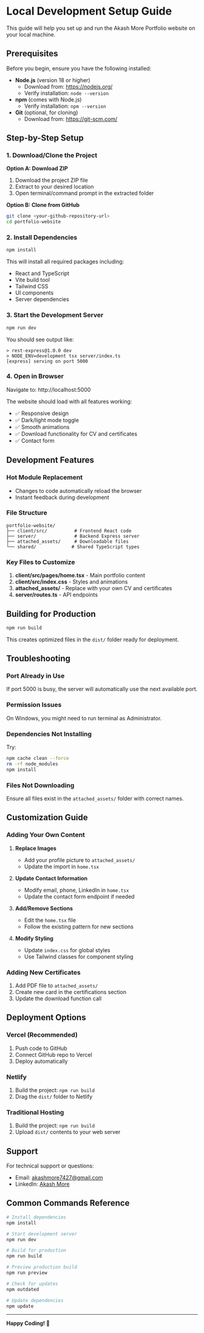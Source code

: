 # Local Development Setup Guide

This guide will help you set up and run the Akash More Portfolio website on your local machine.

## Prerequisites

Before you begin, ensure you have the following installed:

- **Node.js** (version 18 or higher)
  - Download from: https://nodejs.org/
  - Verify installation: `node --version`
- **npm** (comes with Node.js)
  - Verify installation: `npm --version`
- **Git** (optional, for cloning)
  - Download from: https://git-scm.com/

## Step-by-Step Setup

### 1. Download/Clone the Project

**Option A: Download ZIP**
1. Download the project ZIP file
2. Extract to your desired location
3. Open terminal/command prompt in the extracted folder

**Option B: Clone from GitHub**
```bash
git clone <your-github-repository-url>
cd portfolio-website
```

### 2. Install Dependencies

```bash
npm install
```

This will install all required packages including:
- React and TypeScript
- Vite build tool
- Tailwind CSS
- UI components
- Server dependencies

### 3. Start the Development Server

```bash
npm run dev
```

You should see output like:
```
> rest-express@1.0.0 dev
> NODE_ENV=development tsx server/index.ts
[express] serving on port 5000
```

### 4. Open in Browser

Navigate to: http://localhost:5000

The website should load with all features working:
- ✅ Responsive design
- ✅ Dark/light mode toggle
- ✅ Smooth animations
- ✅ Download functionality for CV and certificates
- ✅ Contact form

## Development Features

### Hot Module Replacement
- Changes to code automatically reload the browser
- Instant feedback during development

### File Structure
```
portfolio-website/
├── client/src/          # Frontend React code
├── server/              # Backend Express server
├── attached_assets/     # Downloadable files
└── shared/             # Shared TypeScript types
```

### Key Files to Customize

1. **client/src/pages/home.tsx** - Main portfolio content
2. **client/src/index.css** - Styles and animations
3. **attached_assets/** - Replace with your own CV and certificates
4. **server/routes.ts** - API endpoints

## Building for Production

```bash
npm run build
```

This creates optimized files in the `dist/` folder ready for deployment.

## Troubleshooting

### Port Already in Use
If port 5000 is busy, the server will automatically use the next available port.

### Permission Issues
On Windows, you might need to run terminal as Administrator.

### Dependencies Not Installing
Try:
```bash
npm cache clean --force
rm -rf node_modules
npm install
```

### Files Not Downloading
Ensure all files exist in the `attached_assets/` folder with correct names.

## Customization Guide

### Adding Your Own Content

1. **Replace Images**
   - Add your profile picture to `attached_assets/`
   - Update the import in `home.tsx`

2. **Update Contact Information**
   - Modify email, phone, LinkedIn in `home.tsx`
   - Update the contact form endpoint if needed

3. **Add/Remove Sections**
   - Edit the `home.tsx` file
   - Follow the existing pattern for new sections

4. **Modify Styling**
   - Update `index.css` for global styles
   - Use Tailwind classes for component styling

### Adding New Certificates

1. Add PDF file to `attached_assets/`
2. Create new card in the certifications section
3. Update the download function call

## Deployment Options

### Vercel (Recommended)
1. Push code to GitHub
2. Connect GitHub repo to Vercel
3. Deploy automatically

### Netlify
1. Build the project: `npm run build`
2. Drag the `dist/` folder to Netlify

### Traditional Hosting
1. Build the project: `npm run build`
2. Upload `dist/` contents to your web server

## Support

For technical support or questions:
- Email: akashmore7427@gmail.com
- LinkedIn: [Akash More](https://www.linkedin.com/in/akash-more-90885518a/)

## Common Commands Reference

```bash
# Install dependencies
npm install

# Start development server
npm run dev

# Build for production
npm run build

# Preview production build
npm run preview

# Check for updates
npm outdated

# Update dependencies
npm update
```

---

**Happy Coding! 🚀**